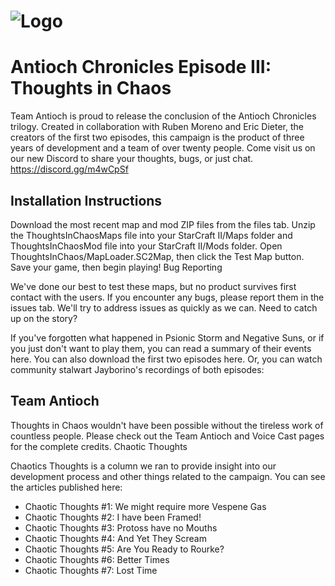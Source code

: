  # ![Logo](https://media-elerium.cursecdn.com/attachments/189/535/ep3logo.png)
 # Antioch Chronicles Episode III: Thoughts in Chaos

Team Antioch is proud to release the conclusion of the Antioch Chronicles trilogy. Created in collaboration with Ruben Moreno and Eric Dieter, the creators of the first two episodes, this campaign is the product of three years of development and a team of over twenty people. Come visit us on our new Discord to share your thoughts, bugs, or just chat. https://discord.gg/m4wCpSf

 ## Installation Instructions

Download the most recent map and mod ZIP files from the files tab. Unzip the ThoughtsInChaosMaps file into your StarCraft II/Maps folder and ThoughtsInChaosMod file into your StarCraft II/Mods folder. Open ThoughtsInChaos/MapLoader.SC2Map, then click the Test Map button. Save your game, then begin playing!
Bug Reporting

We've done our best to test these maps, but no product survives first contact with the users. If you encounter any bugs, please report them in the issues tab. We'll try to address issues as quickly as we can.
Need to catch up on the story?

If you've forgotten what happened in Psionic Storm and Negative Suns, or if you just don't want to play them, you can read a summary of their events here. You can also download the first two episodes here. Or, you can watch community stalwart Jayborino's recordings of both episodes:

 

 ## Team Antioch

Thoughts in Chaos wouldn't have been possible without the tireless work of countless people. Please check out the Team Antioch and Voice Cast pages for the complete credits.
Chaotic Thoughts

Chaotics Thoughts is a column we ran to provide insight into our development process and other things related to the campaign. You can see the articles published here:

 * Chaotic Thoughts #1: We might require more Vespene Gas
 * Chaotic Thoughts #2: I have been Framed!
 * Chaotic Thoughts #3: Protoss have no Mouths
 * Chaotic Thoughts #4: And Yet They Scream
 * Chaotic Thoughts #5: Are You Ready to Rourke?
 * Chaotic Thoughts #6: Better Times
 * Chaotic Thoughts #7: Lost Time
